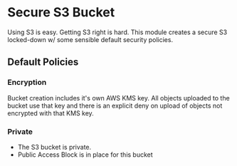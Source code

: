 # Secure S3 Bucket

Using S3 is easy. Getting S3 right is hard. This module creates a secure S3 locked-down w/ some sensible default security policies.

## Default Policies

### Encryption

Bucket creation includes it's own AWS KMS key. All objects uploaded to the bucket use that key and there is an explicit deny on upload of objects
not encrypted with that KMS key.

### Private

- The S3 bucket is private.
- Public Access Block is in place for this bucket
